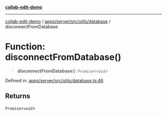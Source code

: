 [**collab-edit-demo**](../../../../../../README.md)

***

[collab-edit-demo](../../../../../../README.md) / [apps/server/src/utils/database](../README.md) / disconnectFromDatabase

# Function: disconnectFromDatabase()

> **disconnectFromDatabase**(): `Promise`\<`void`\>

Defined in: [apps/server/src/utils/database.ts:46](https://github.com/austyle-io/pub-sub-demo/blob/facd25f09850fc4e78e94ce267c52e173d869933/apps/server/src/utils/database.ts#L46)

## Returns

`Promise`\<`void`\>
